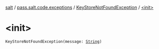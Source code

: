 [salt](../../index.md) / [pass.salt.code.exceptions](../index.md) / [KeyStoreNotFoundException](index.md) / [&lt;init&gt;](./-init-.md)

# &lt;init&gt;

`KeyStoreNotFoundException(message: `[`String`](https://kotlinlang.org/api/latest/jvm/stdlib/kotlin/-string/index.html)`)`